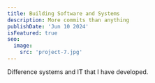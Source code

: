 ```yaml
---
title: Building Software and Systems
description: More commits than anything
publishDate: 'Jun 10 2024'
isFeatured: true
seo:
  image:
    src: 'project-7.jpg'
---
```


Difference systems and IT that I have developed.